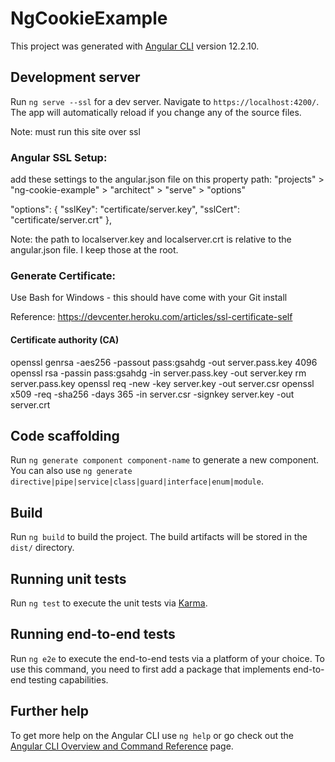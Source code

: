 # NgCookieExample

This project was generated with [Angular CLI](https://github.com/angular/angular-cli) version 12.2.10.

## Development server

Run `ng serve --ssl` for a dev server. Navigate to `https://localhost:4200/`. The app will automatically reload if you change any of the source files.

Note: must run this site over ssl

### Angular SSL Setup:

add these settings to the angular.json file on this property path: "projects" > "ng-cookie-example" > "architect" > "serve" > "options" 

"options": {
	"sslKey": "certificate/server.key",
	"sslCert": "certificate/server.crt"
},

Note: the path to localserver.key and localserver.crt is relative to the angular.json file. I keep those at the root.

### Generate Certificate:

Use Bash for Windows - this should have come with your Git install

Reference: https://devcenter.heroku.com/articles/ssl-certificate-self

#### Certificate authority (CA)

openssl genrsa -aes256 -passout pass:gsahdg -out server.pass.key 4096
openssl rsa -passin pass:gsahdg -in server.pass.key -out server.key
rm server.pass.key
openssl req -new -key server.key -out server.csr
openssl x509 -req -sha256 -days 365 -in server.csr -signkey server.key -out server.crt

## Code scaffolding

Run `ng generate component component-name` to generate a new component. You can also use `ng generate directive|pipe|service|class|guard|interface|enum|module`.

## Build

Run `ng build` to build the project. The build artifacts will be stored in the `dist/` directory.

## Running unit tests

Run `ng test` to execute the unit tests via [Karma](https://karma-runner.github.io).

## Running end-to-end tests

Run `ng e2e` to execute the end-to-end tests via a platform of your choice. To use this command, you need to first add a package that implements end-to-end testing capabilities.

## Further help

To get more help on the Angular CLI use `ng help` or go check out the [Angular CLI Overview and Command Reference](https://angular.io/cli) page.
